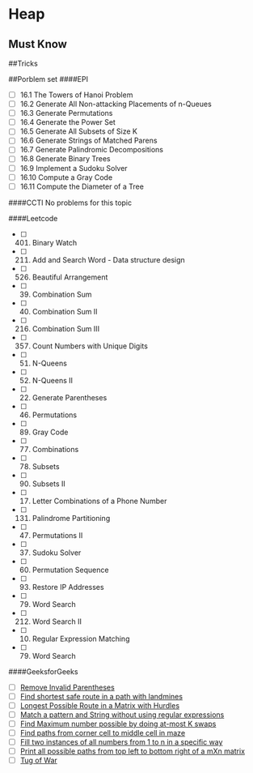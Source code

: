 # Heap 

## Must Know

##Tricks

##Porblem set
####EPI
- [ ] 16.1 The Towers of Hanoi Problem
- [ ] 16.2 Generate All Non-attacking Placements of n-Queues
- [ ] 16.3 Generate Permutations
- [ ] 16.4 Generate the Power Set
- [ ] 16.5 Generate All Subsets of Size K
- [ ] 16.6 Generate Strings of Matched Parens
- [ ] 16.7 Generate Palindromic Decompositions
- [ ] 16.8 Generate Binary Trees
- [ ] 16.9 Implement a Sudoku Solver
- [ ] 16.10 Compute a Gray Code
- [ ] 16.11 Compute the Diameter of a Tree

####CCTI
No problems for this topic 

####Leetcode
- [ ] 401. Binary Watch
- [ ] 211. Add and Search Word - Data structure design
- [ ] 526. Beautiful Arrangement
- [ ] 39. Combination Sum
- [ ] 40. Combination Sum II
- [ ] 216. Combination Sum III
- [ ] 357. Count Numbers with Unique Digits
- [ ] 51. N-Queens
- [ ] 52. N-Queens II
- [ ] 22. Generate Parentheses
- [ ] 46. Permutations
- [ ] 89. Gray Code
- [ ] 77. Combinations
- [ ] 78. Subsets
- [ ] 90. Subsets II
- [ ] 17. Letter Combinations of a Phone Number
- [ ] 131. Palindrome Partitioning
- [ ] 47. Permutations II
- [ ] 37. Sudoku Solver
- [ ] 60. Permutation Sequence
- [ ] 93. Restore IP Addresses
- [ ] 79. Word Search
- [ ] 212. Word Search II
- [ ] 10. Regular Expression Matching
- [ ] 79. Word Search


####GeeksforGeeks
- [ ] [Remove Invalid Parentheses](http://www.geeksforgeeks.org/remove-invalid-parentheses/)
- [ ] [Find shortest safe route in a path with landmines](http://www.geeksforgeeks.org/find-shortest-safe-route-in-a-path-with-landmines/)
- [ ] [Longest Possible Route in a Matrix with Hurdles](http://www.geeksforgeeks.org/longest-possible-route-in-a-matrix-with-hurdles/)
- [ ] [Match a pattern and String without using regular expressions](http://www.geeksforgeeks.org/match-a-pattern-and-string-without-using-regular-expressions/)
- [ ] [Find Maximum number possible by doing at-most K swaps](http://www.geeksforgeeks.org/find-maximum-number-possible-by-doing-at-most-k-swaps/)
- [ ] [Find paths from corner cell to middle cell in maze](http://www.geeksforgeeks.org/find-paths-from-corner-cell-to-middle-cell-in-maze/)
- [ ] [Fill two instances of all numbers from 1 to n in a specific way](http://www.geeksforgeeks.org/fill-two-instances-numbers-1-n-specific-way/)
- [ ] [Print all possible paths from top left to bottom right of a mXn matrix](http://www.geeksforgeeks.org/print-all-possible-paths-from-top-left-to-bottom-right-of-a-mxn-matrix/)
- [ ] [Tug of War](http://www.geeksforgeeks.org/tug-of-war/)
